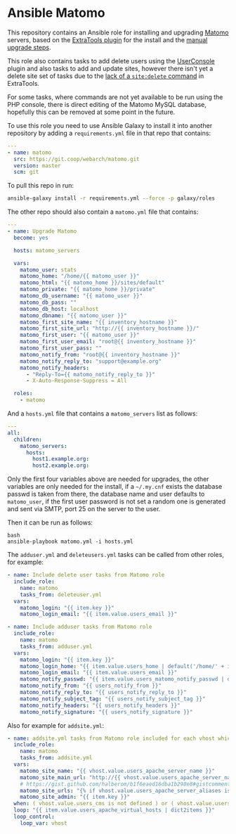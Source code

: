 # Ansible Matomo

This repository contains an Ansible role for installing and upgrading [Matomo](https://matomo.org/) servers, based on the [ExtraTools plugin](https://github.com/digitalist-se/extratools) for the install and the [manual upgrade steps](https://matomo.org/docs/update/#the-manual-three-step-update).

This role also contains tasks to add delete users using the [UserConsole](https://github.com/digitalist-se/userconsole) plugin and also tasks to add and update sites, however there isn't yet a delete site set of tasks due to the [lack of a `site:delete` command](https://github.com/digitalist-se/extratools/issues/7) in ExtraTools.

For some tasks, where commands are not yet available to be run using the PHP console, there is direct editing of the Matomo MySQL database, hopefully this can be removed at some point in the future.

To use this role you need to use Ansible Galaxy to install it into another repository by adding a `requirements.yml` file in that repo that contains:

```yml
---
- name: matomo
  src: https://git.coop/webarch/matomo.git
  version: master
  scm: git
```

To pull this repo in run:

```bash
ansible-galaxy install -r requirements.yml --force -p galaxy/roles 
```

The other repo should also contain a `matomo.yml` file that contains:

```yml
---
- name: Upgrade Matomo
  become: yes

  hosts: matomo_servers

  vars:
    matomo_user: stats
    matomo_home: "/home/{{ matomo_user }}"
    matomo_html: "{{ matomo_home }}/sites/default"
    matomo_private: "{{ matomo_home }}/private"
    matomo_db_username: "{{ matomo_user }}"
    matomo_db_pass: ""
    matomo_db_host: localhost
    matomo_dbname: "{{ matomo_user }}"
    matomo_first_site_name: "{{ inventory_hostname }}"
    matomo_first_site_url: "http://{{ inventory_hostname }}/"
    matomo_first_user: "{{ matomo_user }}"
    matomo_first_user_email: "root@{{ inventory_hostname }}"
    matomo_first_user_pass: ""
    matomo_notify_from: "root@{{ inventory_hostname }}"
    matomo_notify_reply_to: "support@example.org"
    matomo_notify_headers:
      - "Reply-To={{ matomo_notify_reply_to }}"
      - X-Auto-Response-Suppress = All

  roles:
    - matomo
```

And a `hosts.yml` file that contains a `matomo_servers` list as follows: 

```yml
---
all:
  children:
    matomo_servers:
      hosts:
        host1.example.org:
        host2.example.org:
```

Only the first four variables above are needed for upgrades, the other variables are only needed for the install, if a `~/.my.cnf` exists the database passwd is taken from there, the database name and user defaults to `matomo_user`, if the first user password is not set a random one is generated and sent via SMTP, port 25 on the server to the user.

Then it can be run as follows:

```
bash
ansible-playbook matomo.yml -i hosts.yml
``` 

The `adduser.yml` and `deleteusers.yml` tasks can be called from other roles, for example:

```yml
- name: Include delete user tasks from Matomo role
  include_role:
    name: matomo
    tasks_from: deleteuser.yml
  vars:
    matomo_login: "{{ item.key }}"
    matomo_login_email: "{{ item.value.users_email }}"
```

```yml
- name: Include adduser tasks from Matomo role
  include_role:
    name: matomo
    tasks_from: adduser.yml
  vars:
    matomo_login: "{{ item.key }}"
    matomo_login_home: "{{ item.value.users_home | default('/home/' + item.key) }}"
    matomo_login_email: "{{ item.value.users_email }}"
    matomo_notify_passwd: "{{ item.value.users_matomo_notify_passwd | default(true) }}"
    matomo_notify_from: "{{ users_notify_from }}"
    matomo_notify_reply_to: "{{ users_notify_reply_to }}"
    matomo_notify_subject_tag: "{{ users_notify_subject_tag }}"
    matomo_notify_headers: "{{ users_notify_headers }}"
    matomo_notify_signature: "{{ users_notify_signature }}"
```

Also for example for `addsite.yml`:

```yml
- name: addsite.yml tasks from Matomo role included for each vhost which isn't hosting a Matomo site
  include_role:
    name: matomo
    tasks_from: addsite.yml
  vars:
    matomo_site_name: "{{ vhost.value.users_apache_server_name }}"
    matomo_site_main_url: "http://{{ vhost.value.users_apache_server_name }}"
    # https://gist.github.com/halberom/b1f6eaed16dba1b298e8#gistcomment-2706913
    matomo_site_urls: "{% if vhost.value.users_apache_server_aliases is defined %}{{ vhost.value.users_apache_server_aliases | map('regex_replace', '^(.*)$','http://\\1') | list }}{% endif %}"
    matomo_site_admin: "{{ item.key }}"
  when: ( vhost.value.users_cms is not defined ) or ( vhost.value.users_cms is defined and vhost.value.users_cms != "matomo" )
  loop: "{{ item.value.users_apache_virtual_hosts | dict2items }}"
  loop_control:
    loop_var: vhost
```